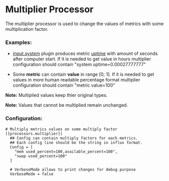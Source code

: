 # Multiplier Processor

The multiplier processor is used to change the values of metrics with some multiplication factor.

### Examples:

* [input.system](./plugins/inputs/system) plugin produces metric [uptime](./plugins/inputs/system/SYSTEM_README.md#metrics) with amount of seconds after computer start. If it is needed to get value in hours multiplier configuration should contain
"system uptime=0.00027777777"

* Some **metric** can contain **value** in range [0;&nbsp;1]. If it is needed to get values in more human readable percentage format multiplier configuration should contain
"metric value=100"

**Note:** Multiplied values keep thier original types.

**Note:** Values that cannot be multiplied remain unchanged.

### Configuration:
```
# Multiply metrics values on some multiply factor
[[processors.multiplier]]
  ## Config can contain multiply factors for each metrics.
  ## Each config line should be the string in influx format.
  Config = [
    "mem used_percent=100,available_percent=100",
    "swap used_percent=100"
  ]

  # VerboseMode allows to print changes for debug purpose
  VerboseMode = false
```

